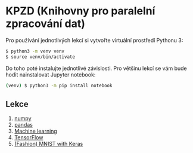 # KPZD (Knihovny pro paralelní zpracování dat)
Pro používání jednotlivých lekcí si vytvořte virtuální prostředí Pythonu 3:
```bash
$ python3 -m venv venv
$ source venv/bin/activate
```

Do toho poté instalujte jednotlivé závislosti. Pro většinu lekcí se vám bude hodit nainstalovat
Jupyter notebook:
```bash
(venv) $ python3 -m pip install notebook
```

## Lekce
1) [numpy](numpy)
2) [pandas](pandas)
3) [Machine learning](ml/intro)
4) [TensorFlow](tf)
5) [(Fashion) MNIST with Keras](ml/mnist)

[//]: # (5&#41; [Handling overfitting&#41;]&#40;ml/overfit&#41;)
[//]: # (6&#41; [Convolutional networks]&#40;ml/convnet&#41;)
[//]: # (7&#41; [Transfer learning, data augmentation]&#40;ml/transfer-learning&#41;)
[//]: # (8&#41; [Segmentation]&#40;ml/segmentation&#41;)
